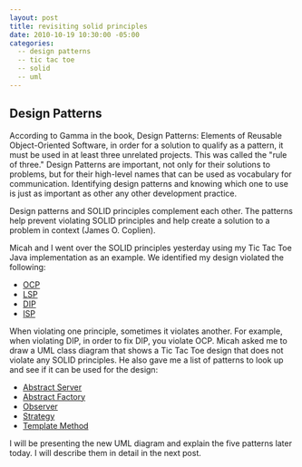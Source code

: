 ```yaml
---
layout: post
title: revisiting solid principles
date: 2010-10-19 10:30:00 -05:00
categories:
  -- design patterns
  -- tic tac toe
  -- solid
  -- uml
---
```


## Design Patterns

According to Gamma in the book, Design Patterns: Elements of Reusable Object-Oriented Software, in order for a solution to qualify as a pattern, it must be used in at least three unrelated projects.  This was called the "rule of three."  Design Patterns are important, not only for their solutions to problems, but for their high-level names that can be used as vocabulary for communication.  Identifying design patterns and knowing which one to use is just as important as other any other development practice.  

Design patterns and SOLID principles complement each other.  The patterns help prevent violating SOLID principles and help create a solution to a problem in context (James O. Coplien).

Micah and I went over the SOLID principles yesterday using my Tic Tac Toe Java implementation as an example.  We identified my design violated the following:

* [OCP](http://en.wikipedia.org/wiki/Single_responsibility_principle)
* [LSP](http://en.wikipedia.org/wiki/Liskov_substitution_principle)
* [DIP](http://en.wikipedia.org/wiki/Dependency_inversion_principle)
* [ISP](http://en.wikipedia.org/wiki/Interface_segregation_principle)

When violating one principle, sometimes it violates another.  For example, when violating DIP, in order to fix DIP, you violate OCP.  Micah asked me to draw a UML class diagram that shows a Tic Tac Toe design that does not violate any SOLID principles.  He also gave me a list of patterns to look up and see if it can be used for the design:

* [Abstract Server](http://today.java.net/pub/a/today/2004/06/8/patterns.html)
* [Abstract Factory](http://en.wikipedia.org/wiki/Abstract_factory_pattern)
* [Observer](http://en.wikipedia.org/wiki/Observer_pattern)
* [Strategy](http://en.wikipedia.org/wiki/Strategy_pattern)
* [Template Method](http://en.wikipedia.org/wiki/Template_method_pattern)

I will be presenting the new UML diagram and explain the five patterns later today.  I will describe them in detail in the next post.
